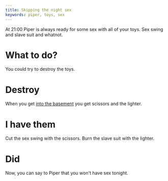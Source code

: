 ```yaml
---
title: Skipping the night sex
keywords: piper, toys, sex
---
```


At 21:00 Piper is always ready for some sex with all of your toys. Sex swing and slave suit and whatnot.

# What to do?
You could try to destroy the toys.

# Destroy
When you get [into the basement](030-wall.md) you get scissors and the lighter.

# I have them
Cut the sex swing with the scissors. Burn the slave suit with the lighter.

# Did
Now, you can say to Piper that you won't have sex tonight.
